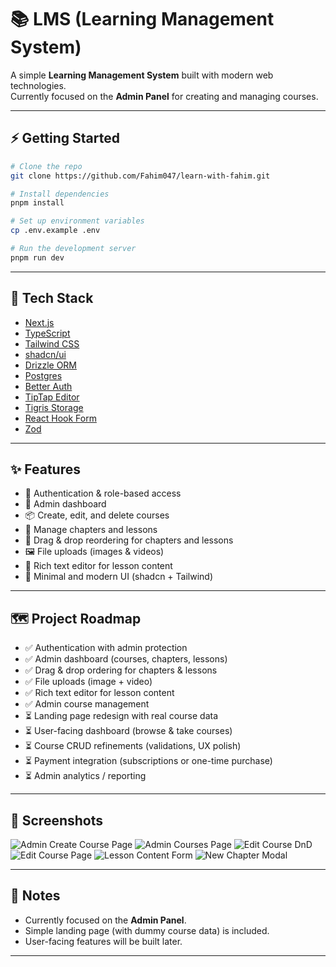 # 📚 LMS (Learning Management System)

A simple **Learning Management System** built with modern web technologies.  
Currently focused on the **Admin Panel** for creating and managing courses.

---

## ⚡ Getting Started

```bash
# Clone the repo
git clone https://github.com/Fahim047/learn-with-fahim.git

# Install dependencies
pnpm install

# Set up environment variables
cp .env.example .env

# Run the development server
pnpm run dev
```

---

## 🚀 Tech Stack

- [Next.js](https://nextjs.org/)
- [TypeScript](https://www.typescriptlang.org/)
- [Tailwind CSS](https://tailwindcss.com/)
- [shadcn/ui](https://ui.shadcn.com/)
- [Drizzle ORM](https://orm.drizzle.team/)
- [Postgres](https://www.postgresql.org/)
- [Better Auth](https://www.better-auth.com/)
- [TipTap Editor](https://tiptap.dev/)
- [Tigris Storage](https://www.tigrisdata.com/)
- [React Hook Form](https://react-hook-form.com/)
- [Zod](https://zod.dev/)

---

## ✨ Features

- 🔐 Authentication & role-based access
- 📑 Admin dashboard
- 📦 Create, edit, and delete courses
- 📂 Manage chapters and lessons
- 🔀 Drag & drop reordering for chapters and lessons
- 🖼️ File uploads (images & videos)
- 📄 Rich text editor for lesson content
- 🎨 Minimal and modern UI (shadcn + Tailwind)

---

## 🗺️ Project Roadmap

- ✅ Authentication with admin protection
- ✅ Admin dashboard (courses, chapters, lessons)
- ✅ Drag & drop ordering for chapters & lessons
- ✅ File uploads (image + video)
- ✅ Rich text editor for lesson content
- ✅ Admin course management
- ⏳ Landing page redesign with real course data
- ⏳ User-facing dashboard (browse & take courses)
- ⏳ Course CRUD refinements (validations, UX polish)
- ⏳ Payment integration (subscriptions or one-time purchase)
- ⏳ Admin analytics / reporting

---

## 📸 Screenshots

![Admin Create Course Page](https://i.ibb.co.com/93Zdthts/lms-admin-create-course-page.png)
![Admin Courses Page](https://i.ibb.co.com/4zCnNbF/lms-admin-courses-page.png)
![Edit Course DnD](https://i.ibb.co.com/8g1rDH4M/lms-edit-course-dnd.png)
![Edit Course Page](https://i.ibb.co.com/VYdk9vz7/lms-edit-course-page.png)
![Lesson Content Form](https://i.ibb.co.com/prRNs0Gx/lms-lesson-content-form.png)
![New Chapter Modal](https://i.ibb.co.com/N27qfC3W/lms-new-chapter-modal.png)

---

## 📌 Notes

- Currently focused on the **Admin Panel**.
- Simple landing page (with dummy course data) is included.
- User-facing features will be built later.

---
